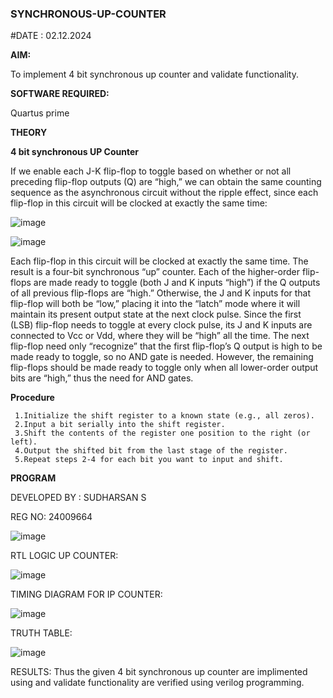 ### SYNCHRONOUS-UP-COUNTER

#DATE : 02.12.2024

**AIM:**

To implement 4 bit synchronous up counter and validate functionality.

**SOFTWARE REQUIRED:**

Quartus prime

**THEORY**

**4 bit synchronous UP Counter**

If we enable each J-K flip-flop to toggle based on whether or not all preceding flip-flop outputs (Q) are “high,” we can obtain the same counting sequence as the asynchronous circuit without the ripple effect, since each flip-flop in this circuit will be clocked at exactly the same time:

![image](https://github.com/naavaneetha/SYNCHRONOUS-UP-COUNTER/assets/154305477/d5db3fa0-e413-404c-b80e-b2f39d82e7e8)


![image](https://github.com/naavaneetha/SYNCHRONOUS-UP-COUNTER/assets/154305477/52cb61eb-d04b-442d-810c-31185a68410b)

Each flip-flop in this circuit will be clocked at exactly the same time.
The result is a four-bit synchronous “up” counter. Each of the higher-order flip-flops are made ready to toggle (both J and K inputs “high”) if the Q outputs of all previous flip-flops are “high.”
Otherwise, the J and K inputs for that flip-flop will both be “low,” placing it into the “latch” mode where it will maintain its present output state at the next clock pulse.
Since the first (LSB) flip-flop needs to toggle at every clock pulse, its J and K inputs are connected to Vcc or Vdd, where they will be “high” all the time.
The next flip-flop need only “recognize” that the first flip-flop’s Q output is high to be made ready to toggle, so no AND gate is needed.
However, the remaining flip-flops should be made ready to toggle only when all lower-order output bits are “high,” thus the need for AND gates.

**Procedure**
```
 1.Initialize the shift register to a known state (e.g., all zeros).
 2.Input a bit serially into the shift register.
 3.Shift the contents of the register one position to the right (or left).
 4.Output the shifted bit from the last stage of the register.
 5.Repeat steps 2-4 for each bit you want to input and shift.
```

**PROGRAM**

DEVELOPED BY : SUDHARSAN S

REG NO: 24009664

![image](https://github.com/user-attachments/assets/22497184-9bc7-4404-8204-b3170e388313)

RTL LOGIC UP COUNTER:

![image](https://github.com/user-attachments/assets/c553a5a5-096e-477a-94eb-50e2561a0916)

TIMING DIAGRAM FOR IP COUNTER: 

![image](https://github.com/user-attachments/assets/d6b4f2a4-643c-49fd-82fd-f41307243162)

TRUTH TABLE:

![image](https://github.com/user-attachments/assets/ea2f2b93-dbb0-4555-9c02-f62d2b984900)


RESULTS: Thus the given 4 bit synchronous up counter are implimented using and validate functionality are verified using verilog programming.








